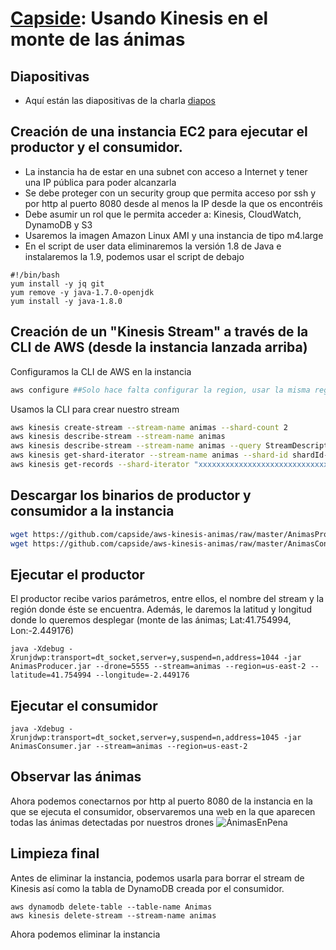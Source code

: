 [Capside](http://twitter.com/capside): Usando Kinesis en el monte de las ánimas
========================================================

## Diapositivas 
* Aquí están las diapositivas de la charla [diapos](http://blabla.com/diaposyeso)

## Creación de una instancia EC2 para ejecutar el productor y el consumidor.
* La instancia ha de estar en una subnet con acceso a Internet y tener una IP pública para poder alcanzarla
* Se debe proteger con un security group que permita acceso por ssh y por http al puerto 8080 desde al menos la IP desde la que os encontréis
* Debe asumir un rol que le permita acceder a: Kinesis, CloudWatch, DynamoDB y S3
* Usaremos la imagen Amazon Linux AMI y una instancia de tipo m4.large
* En el script de user data eliminaremos la versión 1.8 de Java e instalaremos la 1.9, podemos usar el script de debajo
 ```
 #!/bin/bash
 yum install -y jq git
 yum remove -y java-1.7.0-openjdk
 yum install -y java-1.8.0
 ``` 
 
 ## Creación de un "Kinesis Stream" a través de la CLI de AWS (desde la instancia lanzada arriba)

Configuramos la CLI de AWS en la instancia
```bash
aws configure ##Solo hace falta configurar la region, usar la misma región que aquella donde se haya desplegado la instancia
```
Usamos la CLI para crear nuestro stream
```bash
aws kinesis create-stream --stream-name animas --shard-count 2
aws kinesis describe-stream --stream-name animas
aws kinesis describe-stream --stream-name animas --query StreamDescription.StreamStatus
aws kinesis get-shard-iterator --stream-name animas --shard-id shardId-000000000000 --shard-iterator-type TRIM_HORIZON --query ShardIterator
aws kinesis get-records --shard-iterator "xxxxxxxxxxxxxxxxxxxxxxxxxxxxxxxxxxxxxxxxxxxxxxxxxxxxxxxxxxxxxxxxxxxxxxxxxx"
```

## Descargar los binarios de productor y consumidor a la instancia
```bash
wget https://github.com/capside/aws-kinesis-animas/raw/master/AnimasProducer.jar
wget https://github.com/capside/aws-kinesis-animas/raw/master/AnimasConsumer.jar
```

## Ejecutar el productor
El productor recibe varios parámetros, entre ellos, el nombre del stream y la región donde éste se encuentra.
Además, le daremos la latitud y longitud donde lo queremos desplegar (monte de las ánimas; Lat:41.754994, Lon:-2.449176)
```
java -Xdebug -Xrunjdwp:transport=dt_socket,server=y,suspend=n,address=1044 -jar AnimasProducer.jar --drone=5555 --stream=animas --region=us-east-2 --latitude=41.754994 --longitude=-2.449176
```

## Ejecutar el consumidor
```
java -Xdebug -Xrunjdwp:transport=dt_socket,server=y,suspend=n,address=1045 -jar AnimasConsumer.jar --stream=animas --region=us-east-2
```

## Observar las ánimas
Ahora podemos conectarnos por http al puerto 8080 de la instancia en la que se ejecuta el consumidor, observaremos una web en la que aparecen todas las ánimas detectadas por nuestros drones
![ÁnimasEnPena](https://pbs.twimg.com/media/ClfvYdOXIAAj1jK.jpg:large)

## Limpieza final
Antes de eliminar la instancia, podemos usarla para borrar el stream de Kinesis así como la tabla de DynamoDB creada por el consumidor.
```
aws dynamodb delete-table --table-name Animas
aws kinesis delete-stream --stream-name animas
```
Ahora podemos eliminar la instancia
